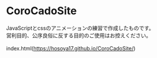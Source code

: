 # CoroCadoSite
JavaScriptとcssのアニメーションの練習で作成したものです。<br>
営利目的、公序良俗に反する目的のご使用はお控えください。<br>
<br>
index.html(https://hosoya17.github.io/CoroCadoSite/)
